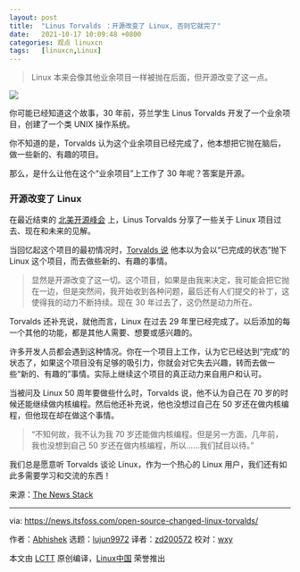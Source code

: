 ```yaml
---
layout: post
title:	"Linus Torvalds ：开源改变了 Linux, 否则它就完了"
date:	2021-10-17 10:09:48 +0800 
categories:	观点 linuxcn 
tags:	[linuxcn,Linux]
---
```




> 
> Linux 本来会像其他业余项目一样被抛在后面，但开源改变了这一点。
> 
> 
> 


![](/Asserts/Images//attachment/album/202110/17/100950k0x7hlv679g40xt6.png)


你可能已经知道这个故事，30 年前，芬兰学生 Linus Torvalds 开发了一个业余项目，创建了一个类 UNIX 操作系统。


你不知道的是，Torvalds 认为这个业余项目已经完成了，他本想把它抛在脑后，做一些新的、有趣的项目。


那么，是什么让他在这个“业余项目”上工作了 30 年呢？答案是开源。


### 开源改变了 Linux


在最近结束的 [北美开源峰会](https://events.linuxfoundation.org/open-source-summit-north-america/) 上，Linus Torvalds 分享了一些关于 Linux 项目过去、现在和未来的见解。


当回忆起这个项目的最初情况时，[Torvalds 说](https://thenewstack.io/linus-torvalds-on-community-rust-and-linuxs-longevity/) 他本以为会以“已完成的状态”抛下 Linux 这个项目，而去做些新的、有趣的事情。



> 
> 显然是开源改变了这一切。这个项目，如果是由我来决定，我可能会把它抛在一边，但是突然间，我开始收到各种问题，最后还有人们提交的补丁，这使得我的动力不断持续。现在 30 年过去了，这仍然是动力所在。
> 
> 
> 


Torvalds 还补充说，就他而言，Linux 在过去 29 年里已经完成了。以后添加的每一个其他的功能，都是其他人需要、想要或感兴趣的。


许多开发人员都会遇到这种情况。你在一个项目上工作，认为它已经达到“完成”的状态了，如果这个项目没有足够的吸引力，你就会对它失去兴趣，转而去做一些“新的、有趣的”事情。实际上继续这个项目的真正动力来自用户和认可。


当被问及 Linux 50 周年要做些什么时，Torvalds 说，他不认为自己在 70 岁的时候还能继续做内核编程。然后他还补充说，他也没想过自己在 50 岁还在做内核编程，但他现在却在做这个事情。



> 
> “不知何故，我不认为我 70 岁还能做内核编程。但是另一方面，几年前，我也没想到自己 50 岁还在做内核编程，所以……我们拭目以待。”
> 
> 
> 


我们总是愿意听 Torvalds 谈论 Linux，作为一个热心的 Linux 用户，我们还有如此多需要学习和交流的东西！


来源：[The News Stack](https://thenewstack.io/linus-torvalds-on-community-rust-and-linuxs-longevity/)




---


via: <https://news.itsfoss.com/open-source-changed-linux-torvalds/>


作者：[Abhishek](https://news.itsfoss.com/author/root/) 选题：[lujun9972](https://github.com/lujun9972) 译者：[zd200572](https://github.com/zd200572) 校对：[wxy](https://github.com/wxy)


本文由 [LCTT](https://github.com/LCTT/TranslateProject) 原创编译，[Linux中国](https://linux.cn/) 荣誉推出
